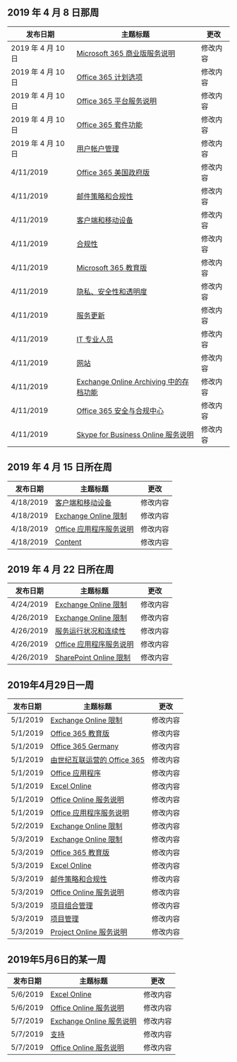 <!-- This file is generated automatically each week. Changes made to this file will be overwritten.-->




## <a name="week-of-april-08-2019"></a>2019 年 4 月 8 日那周


| 发布日期 |主题标题 | 更改 |
|------|------------|--------|
| 2019 年 4 月 10 日 | [Microsoft 365 商业版服务说明](/Office365/ServiceDescriptions/microsoft-365-business-service-description) | 修改内容 |
| 2019 年 4 月 10 日 | [Office 365 计划选项](/Office365/ServiceDescriptions/office-365-platform-service-description/office-365-plan-options) | 修改内容 |
| 2019 年 4 月 10 日 | [Office 365 平台服务说明](/Office365/ServiceDescriptions/office-365-platform-service-description/office-365-platform-service-description) | 修改内容 |
| 2019 年 4 月 10 日 | [Office 365 套件功能](/Office365/ServiceDescriptions/office-365-platform-service-description/office-365-suite-features) | 修改内容 |
| 2019 年 4 月 10 日 | [用户帐户管理](/Office365/ServiceDescriptions/office-365-platform-service-description/user-account-management) | 修改内容 |
| 4/11/2019 | [Office 365 美国政府版](/Office365/ServiceDescriptions/office-365-platform-service-description/office-365-us-government/office-365-us-government) | 修改内容 |
| 4/11/2019 | [邮件策略和合规性](/Office365/ServiceDescriptions/exchange-online-protection-service-description/messaging-policy-and-compliance-servicedesc) | 修改内容 |
| 4/11/2019 | [客户端和移动设备](/Office365/ServiceDescriptions/exchange-online-service-description/clients-and-mobile-devices) | 修改内容 |
| 4/11/2019 | [合规性](/Office365/ServiceDescriptions/office-365-platform-service-description/compliance-servicedesc) | 修改内容 |
| 4/11/2019 | [Microsoft 365 教育版](/Office365/ServiceDescriptions/office-365-platform-service-description/microsoft-365-education) | 修改内容 |
| 4/11/2019 | [隐私、安全性和透明度](/Office365/ServiceDescriptions/office-365-platform-service-description/privacy-security-and-transparency) | 修改内容 |
| 4/11/2019 | [服务更新](/Office365/ServiceDescriptions/office-365-platform-service-description/service-updates) | 修改内容 |
| 4/11/2019 | [IT 专业人员](/Office365/ServiceDescriptions/sharepoint-online-service-description/it-professional) | 修改内容 |
| 4/11/2019 | [网站](/Office365/ServiceDescriptions/sharepoint-online-service-description/sites-servicedesc) | 修改内容 |
| 4/11/2019 | [Exchange Online Archiving 中的存档功能](/Office365/ServiceDescriptions/exchange-online-archiving-service-description/archive-features) | 修改内容 |
| 4/11/2019 | [Office 365 安全与合规中心](/Office365/ServiceDescriptions/office-365-platform-service-description/office-365-securitycompliance-center) | 修改内容 |
| 4/11/2019 | [Skype for Business Online 服务说明](/Office365/ServiceDescriptions/skype-for-business-online-service-description/skype-for-business-online-service-description) | 修改内容 |


## <a name="week-of-april-15-2019"></a>2019 年 4 月 15 日所在周


| 发布日期 |主题标题 | 更改 |
|------|------------|--------|
| 4/18/2019 | [客户端和移动设备](/Office365/ServiceDescriptions/exchange-online-service-description/clients-and-mobile-devices) | 修改内容 |
| 4/18/2019 | [Exchange Online 限制](/Office365/ServiceDescriptions/exchange-online-service-description/exchange-online-limits) | 修改内容 |
| 4/18/2019 | [Office 应用程序服务说明](/Office365/ServiceDescriptions/office-applications-service-description/office-applications-service-description) | 修改内容 |
| 4/18/2019 | [Content](/Office365/ServiceDescriptions/sharepoint-online-service-description/content) | 修改内容 |


## <a name="week-of-april-22-2019"></a>2019 年 4 月 22 日所在周


| 发布日期 |主题标题 | 更改 |
|------|------------|--------|
| 4/24/2019 | [Exchange Online 限制](/Office365/ServiceDescriptions/exchange-online-service-description/exchange-online-limits) | 修改内容 |
| 4/26/2019 | [Exchange Online 限制](/Office365/ServiceDescriptions/exchange-online-service-description/exchange-online-limits) | 修改内容 |
| 4/26/2019 | [服务运行状况和连续性](/Office365/ServiceDescriptions/office-365-platform-service-description/service-health-and-continuity) | 修改内容 |
| 4/26/2019 | [Office 应用程序服务说明](/Office365/ServiceDescriptions/office-applications-service-description/office-applications-service-description) | 修改内容 |
| 4/26/2019 | [SharePoint Online 限制](/Office365/ServiceDescriptions/sharepoint-online-service-description/sharepoint-online-limits) | 修改内容 |


## <a name="week-of-april-29-2019"></a>2019年4月29日一周


| 发布日期 |主题标题 | 更改 |
|------|------------|--------|
| 5/1/2019 | [Exchange Online 限制](/Office365/ServiceDescriptions/exchange-online-service-description/exchange-online-limits) | 修改内容 |
| 5/1/2019 | [Office 365 教育版](/Office365/ServiceDescriptions/office-365-platform-service-description/office-365-education) | 修改内容 |
| 5/1/2019 | [Office 365 Germany](/Office365/ServiceDescriptions/office-365-platform-service-description/office-365-germany) | 修改内容 |
| 5/1/2019 | [由世纪互联运营的 Office 365](/Office365/ServiceDescriptions/office-365-platform-service-description/office-365-operated-by-21vianet) | 修改内容 |
| 5/1/2019 | [Office 应用程序](/Office365/ServiceDescriptions/office-applications-service-description/office-applications) | 修改内容 |
| 5/1/2019 | [Excel Online](/Office365/ServiceDescriptions/office-online-service-description/excel-online) | 修改内容 |
| 5/1/2019 | [Office Online 服务说明](/Office365/ServiceDescriptions/office-online-service-description/office-online-service-description) | 修改内容 |
| 5/1/2019 | [Office 应用程序服务说明](/Office365/ServiceDescriptions/office-applications-service-description/office-applications-service-description) | 修改内容 |
| 5/2/2019 | [Exchange Online 限制](/Office365/ServiceDescriptions/exchange-online-service-description/exchange-online-limits) | 修改内容 |
| 5/3/2019 | [Exchange Online 限制](/Office365/ServiceDescriptions/exchange-online-service-description/exchange-online-limits) | 修改内容 |
| 5/3/2019 | [Office 365 教育版](/Office365/ServiceDescriptions/office-365-platform-service-description/office-365-education) | 修改内容 |
| 5/3/2019 | [Excel Online](/Office365/ServiceDescriptions/office-online-service-description/excel-online) | 修改内容 |
| 5/3/2019 | [邮件策略和合规性](/Office365/ServiceDescriptions/exchange-online-service-description/message-policy-and-compliance) | 修改内容 |
| 5/3/2019 | [Office Online 服务说明](/Office365/ServiceDescriptions/office-online-service-description/office-online-service-description) | 修改内容 |
| 5/3/2019 | [项目组合管理](/Office365/ServiceDescriptions/project-online-service-description/portfolio-management) | 修改内容 |
| 5/3/2019 | [项目管理](/Office365/ServiceDescriptions/project-online-service-description/project-management) | 修改内容 |
| 5/3/2019 | [Project Online 服务说明](/Office365/ServiceDescriptions/project-online-service-description/project-online-service-description) | 修改内容 |


## <a name="week-of-may-06-2019"></a>2019年5月6日的某一周


| 发布日期 |主题标题 | 更改 |
|------|------------|--------|
| 5/6/2019 | [Excel Online](/Office365/ServiceDescriptions/office-online-service-description/excel-online) | 修改内容 |
| 5/6/2019 | [Office Online 服务说明](/Office365/ServiceDescriptions/office-online-service-description/office-online-service-description) | 修改内容 |
| 5/7/2019 | [Exchange Online 服务说明](/Office365/ServiceDescriptions/exchange-online-service-description/exchange-online-service-description) | 修改内容 |
| 5/7/2019 | [支持](/Office365/ServiceDescriptions/office-365-platform-service-description/support) | 修改内容 |
| 5/7/2019 | [Office Online 服务说明](/Office365/ServiceDescriptions/office-online-service-description/office-online-service-description) | 修改内容 |

